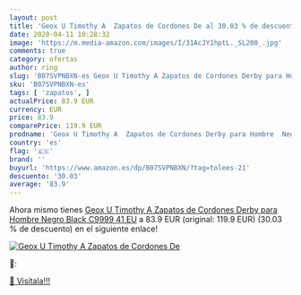 ```yaml
---
layout: post
title: 'Geox U Timothy A  Zapatos de Cordones De al 30.03 % de descuento'
date: 2020-04-11 10:28:32
image: 'https://m.media-amazon.com/images/I/31AcJY1hptL._SL200_.jpg'
comments: true
category: ofertas
author: ring
slug: 'B07SVPNBXN-es Geox U Timothy A Zapatos de Cordones Derby para Hombre...'
sku: 'B07SVPNBXN-es'
tags: [ 'zapatos', ]
actualPrice: 83.9 EUR
currency: EUR
price: 83.9
comparePrice: 119.9 EUR
prodname: 'Geox U Timothy A  Zapatos de Cordones Derby para Hombre  Negro  Black C9999   41 EU'
country: 'es'
flag: '🇪🇸'
brand: ''
buyurl: 'https://www.amazon.es/dp/B07SVPNBXN/?tag=tolees-21'
descuento: '30.03'
average: '83.9'
---
```


Ahora mismo tienes [Geox U Timothy A  Zapatos de Cordones Derby para Hombre  Negro  Black C9999   41 EU](https://www.amazon.es/dp/B07SVPNBXN/?tag=tolees-21) a 83.9 EUR (original: 119.9 EUR) (30.03 %  de descuento) en el siguiente enlace!

[![Geox U Timothy A  Zapatos de Cordones De](https://m.media-amazon.com/images/I/31AcJY1hptL._SL200_.jpg)](https://www.amazon.es/dp/B07SVPNBXN/?tag=tolees-21)

🔎:


[🛒 Visítala!!!](https://www.amazon.es/dp/B07SVPNBXN/?tag=tolees-21)
